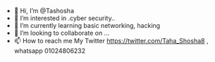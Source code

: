 - 👋 Hi, I’m @Tashosha
- 👀 I’m interested in .cyber security..
- 🌱 I’m currently learning  basic networking, hacking 
- 💞️ I’m looking to collaborate on ...
- 📫 How to reach me  My Twitter https://twitter.com/Taha_Shosha8 , whatsapp 01024806232

<!---
Tashosha/Tashosha is a ✨ special ✨ repository because its `README.md` (this file) appears on your GitHub profile.
You can click the Preview link to take a look at your changes.
--->
